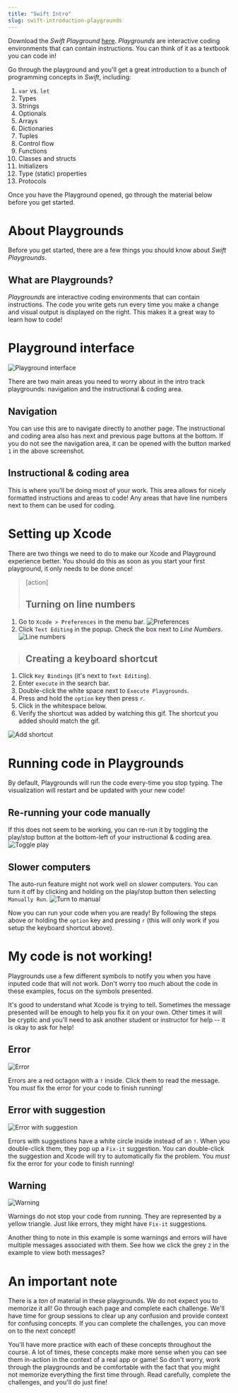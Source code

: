 ```yaml
---
title: "Swift Intro"
slug: swift-introduction-playgrounds
---
```


Download the _Swift Playground_ [here](https://github.com/MakeSchool-Tutorials/Swift-Language-Playgrounds/archive/master.zip). _Playgrounds_ are interactive coding environments that can contain instructions. You can think of it as a textbook you can code in!

Go through the playground and you'll get a great introduction to a bunch of programming concepts in _Swift_, including:

1. `var` vs. `let`
1. Types
1. Strings
1. Optionals
1. Arrays
1. Dictionaries
1. Tuples
1. Control flow
1. Functions
1. Classes and structs
1. Initializers
1. Type (static) properties
1. Protocols

Once you have the Playground opened, go through the material below before you get started.

# About Playgrounds

Before you get started, there are a few things you should know about _Swift Playgrounds_.

## What are Playgrounds?

_Playgrounds_ are interactive coding environments that can contain instructions. The code you write gets run every time you make a change and visual output is displayed on the right. This makes it a great way to learn how to code!

# Playground interface

![Playground interface](./playground_overview.png)

There are two main areas you need to worry about in the intro track playgrounds: navigation and the instructional & coding area.

## Navigation

You can use this are to navigate directly to another page. The instructional and coding area also has next and previous page buttons at the bottom. If you do not see the navigation area, it can be opened with the button marked `1` in the above screenshot.

## Instructional & coding area

This is where you'll be doing most of your work. This area allows for nicely formatted instructions and areas to code! Any areas that have line numbers next to them can be used for coding.

# Setting up Xcode

There are two things we need to do to make our Xcode and Playground experience better. You should do this as soon as you start your first playground, it only needs to be done once!

> [action]
> ## Turning on line numbers
1. Go to `Xcode > Preferences` in the menu bar. ![Preferences](./open_preferences.png)
1. Click `Text Editing` in the popup. Check the box next to _Line Numbers_. ![Line numbers](./line_numbers.png)
>
> ## Creating a keyboard shortcut
1. Click `Key Bindings` (it's next to `Text Editing`).
1. Enter `execute` in the search bar.
1. Double-click the white space next to `Execute Playgrounds`.
1. Press and hold the `option` key then press `r`.
1. Click in the whitespace below.
1. Verify the shortcut was added by watching this gif. The shortcut you added should match the gif.
>
![Add shortcut](./add_shortcut.gif)

# Running code in Playgrounds

By default, Playgrounds will run the code every-time you stop typing. The visualization will restart and be updated with your new code!

## Re-running your code manually

If this does not seem to be working, you can re-run it by toggling the play/stop button at the bottom-left of your instructional & coding area. ![Toggle play](./toggle_play.gif)

## Slower computers

The auto-run feature might not work well on slower computers. You can turn it off by clicking and holding on the play/stop button then selecting `Manually Run`. ![Turn to manual](./change_to_manual.gif)

Now you can run your code when you are ready! By following the steps above or holding the `option` key and pressing `r` (this will only work if you setup the keyboard shortcut above).

# My code is not working!

Playgrounds use a few different symbols to notify you when you have inputed code that will not work. Don't worry too much about the code in these examples, focus on the symbols presented.

It's good to understand what Xcode is trying to tell. Sometimes the message presented will be enough to help you fix it on your own. Other times it will be cryptic and you'll need to ask another student or instructor for help -- it is okay to ask for help!

## Error

![Error](./error.gif)

Errors are a red octagon with a `!` inside. Click them to read the message. You _must_ fix the error for your code to finish running!

## Error with suggestion

![Error with suggestion](./error_with_suggestion.gif)

Errors with suggestions have a white circle inside instead of an `!`. When you double-click them, they pop up a `Fix-it` suggestion. You can double-click the suggestion and Xcode will try to automatically fix the problem. You _must_ fix the error for your code to finish running!

## Warning

![Warning](./warning.gif)

Warnings do not stop your code from running. They are represented by a yellow triangle. Just like errors, they might have `Fix-it` suggestions.

Another thing to note in this example is some warnings and errors will have multiple messages associated with them. See how we click the grey `2` in the example to view both messages?

# An important note

There is a _ton_ of material in these playgrounds. We do not expect you to memorize it all! Go through each page and complete each challenge. We'll have time for group sessions to clear up any confusion and provide context for confusing concepts. If you can complete the challenges, you can move on to the next concept!

You'll have more practice with each of these concepts throughout the course. A lot of times, these concepts make more sense when you can see them in-action in the context of a real app or game! So don't worry, work through the playgrounds and be comfortable with the fact that you might not memorize everything the first time through. Read carefully, complete the challenges, and you'll do just fine!

